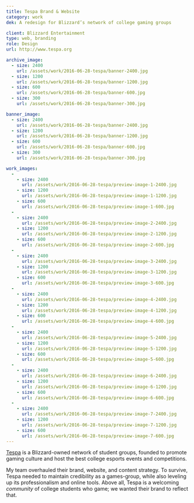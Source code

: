 ```yaml
---
title: Tespa Brand & Website
category: work
dek: A redesign for Blizzard’s network of college gaming groups

client: Blizzard Entertainment
type: web, branding
role: Design
url: http://www.tespa.org

archive_image:
  - size: 2400
    url: /assets/work/2016-06-28-tespa/banner-2400.jpg
  - size: 1200
    url: /assets/work/2016-06-28-tespa/banner-1200.jpg
  - size: 600
    url: /assets/work/2016-06-28-tespa/banner-600.jpg
  - size: 300
    url: /assets/work/2016-06-28-tespa/banner-300.jpg

banner_image:
  - size: 2400
    url: /assets/work/2016-06-28-tespa/banner-2400.jpg
  - size: 1200
    url: /assets/work/2016-06-28-tespa/banner-1200.jpg
  - size: 600
    url: /assets/work/2016-06-28-tespa/banner-600.jpg
  - size: 300
    url: /assets/work/2016-06-28-tespa/banner-300.jpg

work_images:
  -
    - size: 2400
      url: /assets/work/2016-06-28-tespa/preview-image-1-2400.jpg
    - size: 1200
      url: /assets/work/2016-06-28-tespa/preview-image-1-1200.jpg
    - size: 600
      url: /assets/work/2016-06-28-tespa/preview-image-1-600.jpg
  -
    - size: 2400
      url: /assets/work/2016-06-28-tespa/preview-image-2-2400.jpg
    - size: 1200
      url: /assets/work/2016-06-28-tespa/preview-image-2-1200.jpg
    - size: 600
      url: /assets/work/2016-06-28-tespa/preview-image-2-600.jpg
  -
    - size: 2400
      url: /assets/work/2016-06-28-tespa/preview-image-3-2400.jpg
    - size: 1200
      url: /assets/work/2016-06-28-tespa/preview-image-3-1200.jpg
    - size: 600
      url: /assets/work/2016-06-28-tespa/preview-image-3-600.jpg
  -
    - size: 2400
      url: /assets/work/2016-06-28-tespa/preview-image-4-2400.jpg
    - size: 1200
      url: /assets/work/2016-06-28-tespa/preview-image-4-1200.jpg
    - size: 600
      url: /assets/work/2016-06-28-tespa/preview-image-4-600.jpg
  -
    - size: 2400
      url: /assets/work/2016-06-28-tespa/preview-image-5-2400.jpg
    - size: 1200
      url: /assets/work/2016-06-28-tespa/preview-image-5-1200.jpg
    - size: 600
      url: /assets/work/2016-06-28-tespa/preview-image-5-600.jpg
  -
    - size: 2400
      url: /assets/work/2016-06-28-tespa/preview-image-6-2400.jpg
    - size: 1200
      url: /assets/work/2016-06-28-tespa/preview-image-6-1200.jpg
    - size: 600
      url: /assets/work/2016-06-28-tespa/preview-image-6-600.jpg
  -
    - size: 2400
      url: /assets/work/2016-06-28-tespa/preview-image-7-2400.jpg
    - size: 1200
      url: /assets/work/2016-06-28-tespa/preview-image-7-1200.jpg
    - size: 600
      url: /assets/work/2016-06-28-tespa/preview-image-7-600.jpg
---
```


[Tespa](http://www.tespa.org) is a Blizzard-owned network of student groups, founded to promote gaming culture and host the best college esports events and competitions.

My team overhauled their brand, website, and content strategy. To survive, Tespa needed to maintain credibility as a games-group, while also leveling up its professionalism and online tools. Above all, Tespa is a welcoming *community* of college students who game; we wanted their brand to reflect that.
